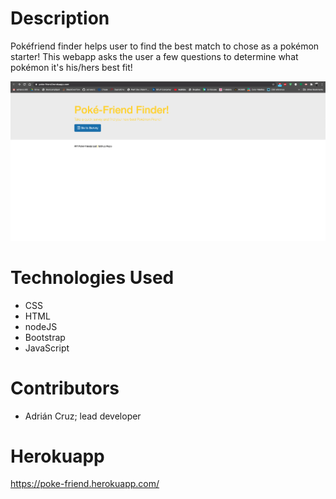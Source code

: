 # Description

Pokéfriend finder helps user to find the best match to chose as a pokémon starter! This webapp asks the user a few questions to determine what pokémon it's his/hers best fit!

<img src= "Screen%20Shot%202020-06-28%20at%2013.58.59.png">

# Technologies Used
- CSS
- HTML
- nodeJS
- Bootstrap
- JavaScript

# Contributors
- Adrián Cruz; lead developer

# Herokuapp
https://poke-friend.herokuapp.com/
